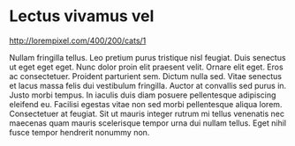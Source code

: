 # Lectus vivamus vel

http://lorempixel.com/400/200/cats/1

Nullam fringilla tellus. Leo pretium purus tristique nisl feugiat. Duis senectus ut eget eget eget. Nunc dolor proin elit praesent velit. Ornare elit eget. Eros ac consectetuer. Proident parturient sem. Dictum nulla sed. Vitae senectus et lacus massa felis dui vestibulum fringilla. Auctor at convallis sed purus in. Justo morbi tempus. In iaculis duis diam posuere pellentesque adipiscing eleifend eu. Facilisi egestas vitae non sed morbi pellentesque aliqua lorem. Consectetuer at feugiat. Sit ut mauris integer rutrum mi tellus venenatis nec maecenas quam mauris scelerisque tempor urna dui nullam tellus. Eget nihil fusce tempor hendrerit nonummy non.